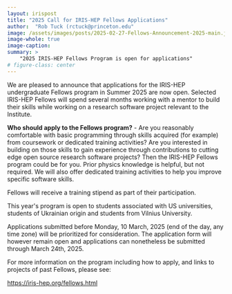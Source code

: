 ```yaml
---
layout: irispost
title: "2025 Call for IRIS-HEP Fellows Applications"
author:  "Rob Tuck (rctuck@princeton.edu"
image: /assets/images/posts/2025-02-27-Fellows-Announcement-2025-main.jpg
image-whole: true
image-caption:
summary: >
    "2025 IRIS-HEP Fellows Program is open for applications"
# figure-class: center
---
```


We are pleased to announce that applications for the IRIS-HEP undergraduate Fellows program in Summer 2025 are now open. Selected IRIS-HEP Fellows will spend several months working with a mentor to build their skills while working on a research software project relevant to the Institute.

**Who should apply to the Fellows program?** - Are you reasonably comfortable with basic programming through skills acquired (for example) from coursework or dedicated training activities? Are you interested in building on those skills to gain experience through contributions to cutting edge open source research software projects? Then the IRIS-HEP Fellows program could be for you. Prior physics knowledge is helpful, but not required. We will also offer dedicated training activities to help you improve specific software skills.

Fellows will receive a training stipend as part of their participation.

This year's program is open to students associated with US universities, students of Ukrainian origin and students from Vilnius University.

Applications submitted before Monday, 10 March, 2025 (end of the day, any time zone) will be prioritized for consideration. The application form will however remain open and applications can nonetheless be submitted through March 24th, 2025.

For more information on the program including how to apply, and links to projects of past Fellows, please see:

<https://iris-hep.org/fellows.html>
